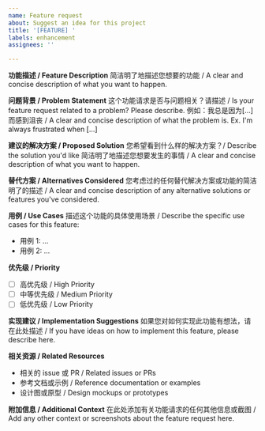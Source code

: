```yaml
---
name: Feature request
about: Suggest an idea for this project
title: '[FEATURE] '
labels: enhancement
assignees: ''

---
```


**功能描述 / Feature Description**
简洁明了地描述您想要的功能 / A clear and concise description of what you want to happen.

**问题背景 / Problem Statement**
这个功能请求是否与问题相关？请描述 / Is your feature request related to a problem? Please describe.
例如：我总是因为[...]而感到沮丧 / A clear and concise description of what the problem is. Ex. I'm always frustrated when [...]

**建议的解决方案 / Proposed Solution**
您希望看到什么样的解决方案？/ Describe the solution you'd like
简洁明了地描述您想要发生的事情 / A clear and concise description of what you want to happen.

**替代方案 / Alternatives Considered**
您考虑过的任何替代解决方案或功能的简洁明了的描述 / A clear and concise description of any alternative solutions or features you've considered.

**用例 / Use Cases**
描述这个功能的具体使用场景 / Describe the specific use cases for this feature:
- 用例 1: ...
- 用例 2: ...

**优先级 / Priority**
- [ ] 高优先级 / High Priority
- [ ] 中等优先级 / Medium Priority  
- [ ] 低优先级 / Low Priority

**实现建议 / Implementation Suggestions**
如果您对如何实现此功能有想法，请在此处描述 / If you have ideas on how to implement this feature, please describe here.

**相关资源 / Related Resources**
- 相关的 issue 或 PR / Related issues or PRs
- 参考文档或示例 / Reference documentation or examples
- 设计图或原型 / Design mockups or prototypes

**附加信息 / Additional Context**
在此处添加有关功能请求的任何其他信息或截图 / Add any other context or screenshots about the feature request here. 